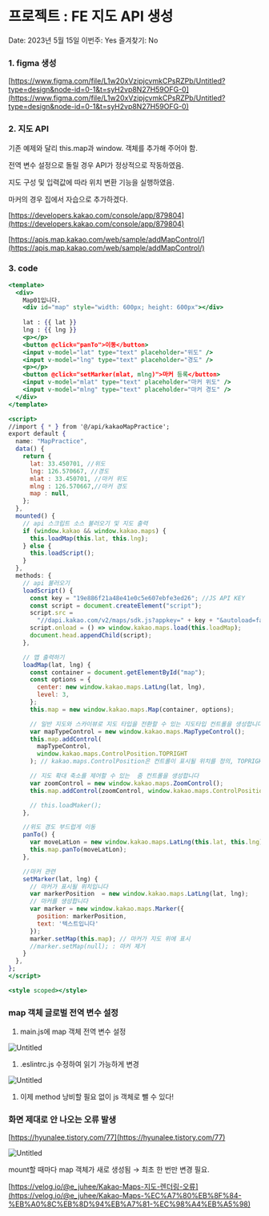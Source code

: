# 프로젝트 : FE 지도 API 생성

Date: 2023년 5월 15일
이번주: Yes
즐겨찾기: No

### 1. figma 생성

[https://www.figma.com/file/L1w20xVzipjcvmkCPsRZPb/Untitled?type=design&node-id=0-1&t=syH2vp8N27H59OFG-0](https://www.figma.com/file/L1w20xVzipjcvmkCPsRZPb/Untitled?type=design&node-id=0-1&t=syH2vp8N27H59OFG-0)

### 2. 지도 API

기존 예제와 달리 this.map과 window. 객체를 추가해 주어야 함.

전역 변수 설정으로 돌릴 경우 API가 정상적으로 작동하였음.

지도 구성 및 입력값에 따라 위치 변환 기능을 실행하였음.

마커의 경우 집에서 자습으로 추가하겠다.

[https://developers.kakao.com/console/app/879804](https://developers.kakao.com/console/app/879804)

[https://apis.map.kakao.com/web/sample/addMapControl/](https://apis.map.kakao.com/web/sample/addMapControl/)

### 3. code

```jsx
<template>
  <div>
    Map01입니다.
    <div id="map" style="width: 600px; height: 600px"></div>
    
    lat : {{ lat }}
    lng : {{ lng }}
    <p></p>
    <button @click="panTo">이동</button>
    <input v-model="lat" type="text" placeholder="위도" />
    <input v-model="lng" type="text" placeholder="경도" />
    <p></p>
    <button @click="setMarker(mlat, mlng)">마커 등록</button>
    <input v-model="mlat" type="text" placeholder="마커 위도" />
    <input v-model="mlng" type="text" placeholder="마커 경도" />
  </div>
</template>

<script>
//import { * } from '@/api/kakaoMapPractice';
export default {
  name: "MapPractice",
  data() {
    return {
      lat: 33.450701, //위도
      lng: 126.570667, //경도
      mlat : 33.450701, //마커 위도
      mlng : 126.570667,//마커 경도
      map : null,
    };
  },
  mounted() {
    // api 스크립트 소스 불러오기 및 지도 출력
    if (window.kakao && window.kakao.maps) {
      this.loadMap(this.lat, this.lng);
    } else {
      this.loadScript();
    }
  },
  methods: {
    // api 불러오기
    loadScript() {
      const key = "19e886f21a48e41e0c5e607ebfe3ed26"; //JS API KEY
      const script = document.createElement("script");
      script.src =
        "//dapi.kakao.com/v2/maps/sdk.js?appkey=" + key + "&autoload=false";
      script.onload = () => window.kakao.maps.load(this.loadMap);
      document.head.appendChild(script);
    },

    // 맵 출력하기
    loadMap(lat, lng) {
      const container = document.getElementById("map");
      const options = {
        center: new window.kakao.maps.LatLng(lat, lng),
        level: 3,
      };
      this.map = new window.kakao.maps.Map(container, options);

      // 일반 지도와 스카이뷰로 지도 타입을 전환할 수 있는 지도타입 컨트롤을 생성합니다
      var mapTypeControl = new window.kakao.maps.MapTypeControl();
      this.map.addControl(
        mapTypeControl,
        window.kakao.maps.ControlPosition.TOPRIGHT
      ); // kakao.maps.ControlPosition은 컨트롤이 표시될 위치를 정의, TOPRIGHT는 오른쪽 위를 의미한다.

      // 지도 확대 축소를 제어할 수 있는  줌 컨트롤을 생성합니다
      var zoomControl = new window.kakao.maps.ZoomControl();
      this.map.addControl(zoomControl, window.kakao.maps.ControlPosition.RIGHT);

      // this.loadMaker();
    },

    //위도 경도 부드럽게 이동
    panTo() {
      var moveLatLon = new window.kakao.maps.LatLng(this.lat, this.lng); // 이동 위치 생성
      this.map.panTo(moveLatLon);
    },

    //마커 관련
    setMarker(lat, lng) {
      // 마커가 표시될 위치입니다 
      var markerPosition  = new window.kakao.maps.LatLng(lat, lng); 
      // 마커를 생성합니다
      var marker = new window.kakao.maps.Marker({
        position: markerPosition,
        text: '텍스트입니다'
      });
      marker.setMap(this.map); // 마커가 지도 위에 표시
      //marker.setMap(null); : 마커 제거
    }
  },
};
</script>

<style scoped></style>
```

### map 객체 글로벌 전역 변수 설정

1. main.js에 map 객체 전역 변수 설정

![Untitled](%E1%84%91%E1%85%B3%E1%84%85%E1%85%A9%E1%84%8C%E1%85%A6%E1%86%A8%E1%84%90%E1%85%B3%20FE%20%E1%84%8C%E1%85%B5%E1%84%83%E1%85%A9%20API%20%E1%84%89%E1%85%A2%E1%86%BC%E1%84%89%E1%85%A5%E1%86%BC%20cf663e57588e43ab831d2ddd4d5a7c73/Untitled.png)

1. .eslintrc.js 수정하여 읽기 가능하게 변경

![Untitled](%E1%84%91%E1%85%B3%E1%84%85%E1%85%A9%E1%84%8C%E1%85%A6%E1%86%A8%E1%84%90%E1%85%B3%20FE%20%E1%84%8C%E1%85%B5%E1%84%83%E1%85%A9%20API%20%E1%84%89%E1%85%A2%E1%86%BC%E1%84%89%E1%85%A5%E1%86%BC%20cf663e57588e43ab831d2ddd4d5a7c73/Untitled%201.png)

1. 이제 method 낭비할 필요 없이 js 객체로 뺄 수 있다!

### 화면 제대로 안 나오는 오류 발생

[https://hyunalee.tistory.com/77](https://hyunalee.tistory.com/77)

![Untitled](%E1%84%91%E1%85%B3%E1%84%85%E1%85%A9%E1%84%8C%E1%85%A6%E1%86%A8%E1%84%90%E1%85%B3%20FE%20%E1%84%8C%E1%85%B5%E1%84%83%E1%85%A9%20API%20%E1%84%89%E1%85%A2%E1%86%BC%E1%84%89%E1%85%A5%E1%86%BC%20cf663e57588e43ab831d2ddd4d5a7c73/Untitled%202.png)

mount할 때마다 map 객체가 새로 생성됨 → 최초 한 번만 변경 필요.

[https://velog.io/@e_juhee/Kakao-Maps-지도-렌더링-오류](https://velog.io/@e_juhee/Kakao-Maps-%EC%A7%80%EB%8F%84-%EB%A0%8C%EB%8D%94%EB%A7%81-%EC%98%A4%EB%A5%98)